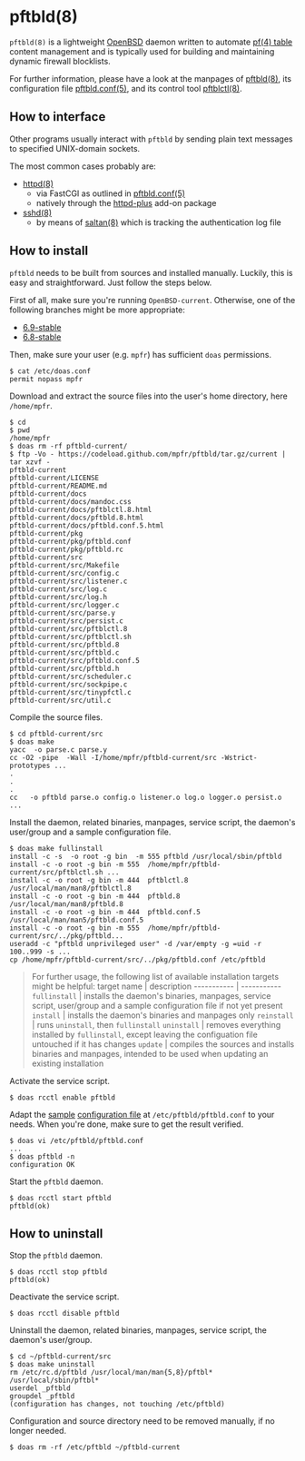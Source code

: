 # pftbld(8)

`pftbld(8)` is a lightweight [OpenBSD](https://www.openbsd.org) daemon written to automate [pf(4) table](http://man.openbsd.org/pf.conf#TABLES) content management and is typically used for building and maintaining dynamic firewall blocklists.

For further information, please have a look at the manpages of [pftbld(8)](https://mpfr.github.io/pftbld/pftbld.8.html), its configuration file [pftbld.conf(5)](https://mpfr.github.io/pftbld/pftbld.conf.5.html), and its control tool [pftblctl(8)](https://mpfr.github.io/pftbld/pftblctl.8.html).

## How to interface

Other programs usually interact with `pftbld` by sending plain text messages to specified UNIX-domain sockets.

The most common cases probably are:
* [httpd(8)](http://man.openbsd.org/httpd)
	* via FastCGI as outlined in [pftbld.conf(5)](https://mpfr.github.io/pftbld/pftbld.conf.5.html#EXAMPLES)
	* natively through the [httpd-plus](https://github.com/mpfr/httpd-plus#notify-on-block) add-on package
* [sshd(8)](http://man.openbsd.org/sshd)
	* by means of [saltan(8)](https://github.com/mpfr/saltan) which is tracking the authentication log file

## How to install

`pftbld` needs to be built from sources and installed manually. Luckily, this is easy and straightforward. Just follow the steps below.

First of all, make sure you're running `OpenBSD-current`. Otherwise, one of the following branches might be more appropriate:
* [6.9-stable](https://github.com/mpfr/pftbld/tree/6.9-stable)
* [6.8-stable](https://github.com/mpfr/pftbld/tree/6.8-stable)

Then, make sure your user (e.g. `mpfr`) has sufficient `doas` permissions.

```
$ cat /etc/doas.conf
permit nopass mpfr
```

Download and extract the source files into the user's home directory, here `/home/mpfr`.

```
$ cd
$ pwd
/home/mpfr
$ doas rm -rf pftbld-current/
$ ftp -Vo - https://codeload.github.com/mpfr/pftbld/tar.gz/current | tar xzvf -
pftbld-current
pftbld-current/LICENSE
pftbld-current/README.md
pftbld-current/docs
pftbld-current/docs/mandoc.css
pftbld-current/docs/pftblctl.8.html
pftbld-current/docs/pftbld.8.html
pftbld-current/docs/pftbld.conf.5.html
pftbld-current/pkg
pftbld-current/pkg/pftbld.conf
pftbld-current/pkg/pftbld.rc
pftbld-current/src
pftbld-current/src/Makefile
pftbld-current/src/config.c
pftbld-current/src/listener.c
pftbld-current/src/log.c
pftbld-current/src/log.h
pftbld-current/src/logger.c
pftbld-current/src/parse.y
pftbld-current/src/persist.c
pftbld-current/src/pftblctl.8
pftbld-current/src/pftblctl.sh
pftbld-current/src/pftbld.8
pftbld-current/src/pftbld.c
pftbld-current/src/pftbld.conf.5
pftbld-current/src/pftbld.h
pftbld-current/src/scheduler.c
pftbld-current/src/sockpipe.c
pftbld-current/src/tinypfctl.c
pftbld-current/src/util.c
```

Compile the source files.

```
$ cd pftbld-current/src
$ doas make
yacc  -o parse.c parse.y
cc -O2 -pipe  -Wall -I/home/mpfr/pftbld-current/src -Wstrict-prototypes ...
.
.
.
cc   -o pftbld parse.o config.o listener.o log.o logger.o persist.o ...
```

Install the daemon, related binaries, manpages, service script, the daemon's user/group and a sample configuration file.

```
$ doas make fullinstall
install -c -s  -o root -g bin  -m 555 pftbld /usr/local/sbin/pftbld
install -c -o root -g bin -m 555  /home/mpfr/pftbld-current/src/pftblctl.sh ...
install -c -o root -g bin -m 444  pftblctl.8 /usr/local/man/man8/pftblctl.8
install -c -o root -g bin -m 444  pftbld.8 /usr/local/man/man8/pftbld.8
install -c -o root -g bin -m 444  pftbld.conf.5 /usr/local/man/man5/pftbld.conf.5
install -c -o root -g bin -m 555  /home/mpfr/pftbld-current/src/../pkg/pftbld...
useradd -c "pftbld unprivileged user" -d /var/empty -g =uid -r 100..999 -s ...
cp /home/mpfr/pftbld-current/src/../pkg/pftbld.conf /etc/pftbld
```

> For further usage, the following list of available installation targets might be helpful:
> target name | description
> ----------- | -----------
> `fullinstall` | installs the daemon's binaries, manpages, service script, user/group and a sample configuration file if not yet present
> `install` | installs the daemon's binaries and manpages only
> `reinstall` | runs `uninstall`, then `fullinstall`
> `uninstall` | removes everything installed by `fullinstall`, except leaving the configuation file untouched if it has changes
> `update` | compiles the sources and installs binaries and manpages, intended to be used when updating an existing installation

Activate the service script.

```
$ doas rcctl enable pftbld
```

Adapt the [sample](pkg/pftbld.conf) [configuration file](https://mpfr.github.io/pftbld/pftbld.conf.5.html) at `/etc/pftbld/pftbld.conf` to your needs. When you're done, make sure to get the result verified.

```
$ doas vi /etc/pftbld/pftbld.conf
...
$ doas pftbld -n
configuration OK
```

Start the `pftbld` daemon.

```
$ doas rcctl start pftbld
pftbld(ok)
```

## How to uninstall

Stop the `pftbld` daemon.

```
$ doas rcctl stop pftbld
pftbld(ok)
```

Deactivate the service script.

```
$ doas rcctl disable pftbld
```

Uninstall the daemon, related binaries, manpages, service script, the daemon's user/group.

```
$ cd ~/pftbld-current/src
$ doas make uninstall
rm /etc/rc.d/pftbld /usr/local/man/man{5,8}/pftbl* /usr/local/sbin/pftbl*
userdel _pftbld
groupdel _pftbld
(configuration has changes, not touching /etc/pftbld)
```

Configuration and source directory need to be removed manually, if no longer needed.

```
$ doas rm -rf /etc/pftbld ~/pftbld-current
```
